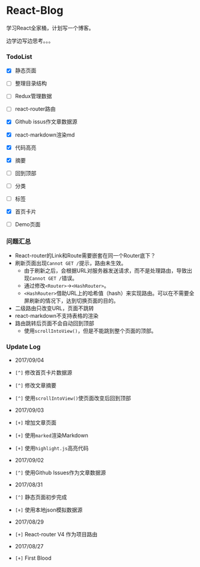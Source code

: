 # React-Blog

学习React全家桶，计划写一个博客。

边学边写边思考。。。


### TodoList

* [x] 静态页面
* [ ] 整理目录结构
* [ ] Redux管理数据
* [ ] react-router路由
* [x] Github issus作文章数据源
* [x] react-markdown渲染md
* [x] 代码高亮
* [x] 摘要
* [ ] 回到顶部
* [ ] 分类
* [ ] 标签
* [x] 首页卡片
* [ ] Demo页面


### 问题汇总

- React-router的Link和Route需要嵌套在同一个Router底下？
- 刷新页面出现`Cannot GET /`提示，路由未生效。
   - 由于刷新之后，会根据URL对服务器发送请求，而不是处理路由，导致出现`Cannot GET /`错误。
   - 通过修改`<Router>`→`<HashRouter>`。
   - `<HashRouter>`借助URL上的哈希值（hash）来实现路由。可以在不需要全屏刷新的情况下，达到切换页面的目的。
- 二级路由只改变URL，页面不跳转
- react-markdown不支持表格的渲染
- 路由跳转后页面不会自动回到顶部
   - 使用`scrollIntoView()`，但是不能跳到整个页面的顶部。

### Update Log

- 2017/09/04

 - `[^]` 修改首页卡片数据源
 - `[^]` 修改文章摘要
 - `[^]` 使用`scrollIntoView()`使页面改变后回到顶部


- 2017/09/03

 - `[+]` 增加文章页面
 - `[+]` 使用`marked`渲染Markdown
 - `[+]` 使用`highlight.js`高亮代码


- 2017/09/02

 - `[^]` 使用Github Issues作为文章数据源


- 2017/08/31

 - `[^]` 静态页面初步完成
 - `[+]` 使用本地json模拟数据源


- 2017/08/29

 - `[+]` React-router V4 作为项目路由


- 2017/08/27

 - `[+]` First Blood
